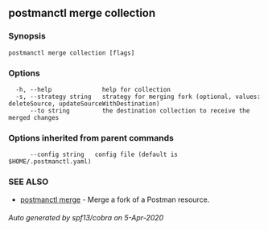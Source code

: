 ## postmanctl merge collection



### Synopsis



```
postmanctl merge collection [flags]
```

### Options

```
  -h, --help              help for collection
  -s, --strategy string   strategy for merging fork (optional, values: deleteSource, updateSourceWithDestination)
      --to string         the destination collection to receive the merged changes
```

### Options inherited from parent commands

```
      --config string   config file (default is $HOME/.postmanctl.yaml)
```

### SEE ALSO

* [postmanctl merge](postmanctl_merge.md)	 - Merge a fork of a Postman resource.

###### Auto generated by spf13/cobra on 5-Apr-2020

